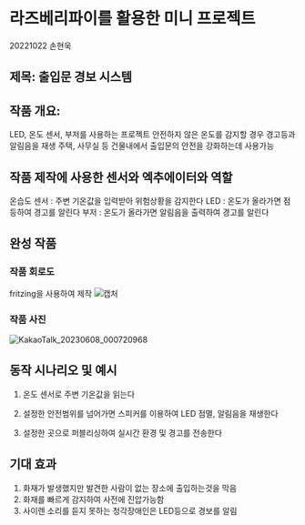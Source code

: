 # 라즈베리파이를 활용한 미니 프로젝트
20221022 손현욱
## 제목: 출입문 경보 시스템
## 작품 개요:
LED, 온도 센서, 부저를 사용하는 프로젝트
안전하지 않은 온도를 감지할 경우 경고등과 알림음을 재생
주택, 사무실 등 건물내에서 출입문의 안전을 강화하는데 사용가능

## 작품 제작에 사용한 센서와 엑추에이터와 역할
온습도 센서 : 주변 기온값을 입력받아 위험상황을 감지한다
LED : 온도가 올라가면 점등하여 경고를 알린다
부저 : 온도가 올라가면 알림음을 출력하여 경고를 알린다
## 완성 작품
### 작품 회로도
fritzing을 사용하여 제작
![캡처](https://github.com/hw1203/gusdnr/assets/131341003/bfc685b7-3dbf-4280-a9e1-d2d654d90303)
### 작품 사진
![KakaoTalk_20230608_000720968](https://github.com/hw1203/gusdnr/assets/131341003/1f9f9c04-5848-4088-94f7-b2c6c0d4e865)
## 동작 시나리오 및 예시
1. 온도 센서로 주변 기온값을 읽는다

2. 설정한 안전범위를 넘어가면 스피커를 이용하여 LED 점멸, 알림음을 재생한다

3. 설정한 곳으로 퍼블리싱하여 실시간 환경 및 경고를 전송한다
## 기대 효과
1. 화재가 발생했지만 발견한 사람이 없는 장소에 출입하는것을 막음
2. 화재를 빠르게 감지하여 사전에 진압가능함
3. 사이렌 소리를 듣지 못하는 청각장애인은 LED등으로 경보를 알림
